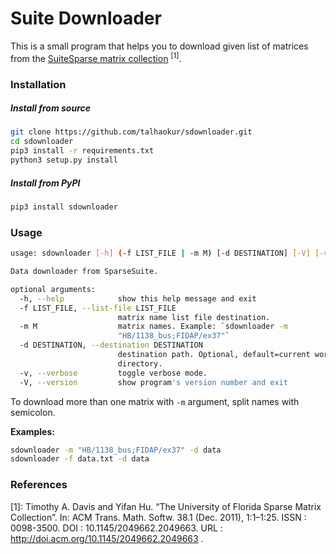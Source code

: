 Suite Downloader
===============

This is a small program that helps you to download given list of matrices from the
[SuiteSparse matrix collection](https://sparse.tamu.edu/) <sup>[1]</sup>.

### Installation
##### Install from source
``` sh
git clone https://github.com/talhaokur/sdownloader.git
cd sdownloader
pip3 install -r requirements.txt
python3 setup.py install

```

##### Install from PyPI
``` sh
pip3 install sdownloader
```

### Usage
``` sh
usage: sdownloader [-h] (-f LIST_FILE | -m M) [-d DESTINATION] [-V] [-v]

Data downloader from SparseSuite.

optional arguments:
  -h, --help            show this help message and exit
  -f LIST_FILE, --list-file LIST_FILE
                        matrix name list file destination.
  -m M                  matrix names. Example: `sdownloader -m
                        "HB/1138_bus;FIDAP/ex37"`
  -d DESTINATION, --destination DESTINATION
                        destination path. Optional, default=current working
                        directory.
  -v, --verbose         toggle verbose mode.
  -V, --version         show program's version number and exit
```

To download more than one matrix with `-m` argument, split names with semicolon.

**Examples:**
``` sh
sdownloader -m "HB/1138_bus;FIDAP/ex37" -d data
sdownloader -f data.txt -d data
```

### References
[1]: Timothy  A.  Davis  and  Yifan  Hu.  “The  University  of Florida  Sparse  Matrix  Collection”.  In: ACM  Trans. Math. Softw. 38.1 (Dec. 2011), 1:1–1:25. ISSN : 0098-3500. DOI : 10.1145/2049662.2049663. URL : http://doi.acm.org/10.1145/2049662.2049663 . 
